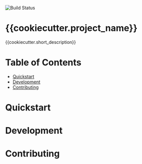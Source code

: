 ![Build Status](https://github.com/{{cookiecutter.github_username}}/{{cookiecutter.project_name}}/workflows/Build/badge.svg)

# {{cookiecutter.project_name}} <!-- omit in toc -->
{{cookiecutter.short_description}}


# Table of Contents <!-- omit in toc -->
- [Quickstart](#quickstart)
- [Development](#development)
- [Contributing](#contributing)


# Quickstart

# Development

# Contributing
